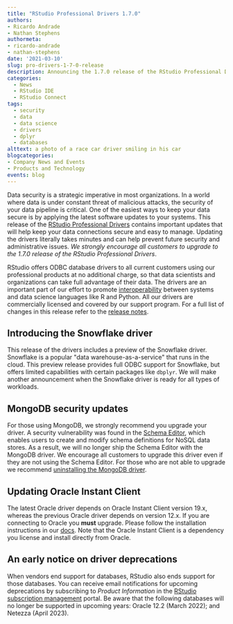 ```yaml
---
title: "RStudio Professional Drivers 1.7.0"
authors: 
- Ricardo Andrade
- Nathan Stephens
authormeta:
- ricardo-andrade
- nathan-stephens
date: '2021-03-10'
slug: pro-drivers-1-7-0-release
description: Announcing the 1.7.0 release of the RStudio Professional Drivers, which includes security updates, a preview release of the Snowflake driver, an updated Oracle driver, and other changes.
categories:
  - News
  - RStudio IDE
  - RStudio Connect
tags:
  - security
  - data
  - data science
  - drivers
  - dplyr
  - databases
alttext: a photo of a race car driver smiling in his car
blogcategories:
- Company News and Events 
- Products and Technology
events: blog
---
```


Data security is a strategic imperative in most organizations. In a world where data is under constant threat of malicious attacks, the security of your data pipeline is critical. One of the easiest ways to keep your data secure is by applying the latest software updates to your systems. This release of the [RStudio Professional Drivers](https://rstudio.com/products/drivers/) contains important updates that will help keep your data connections secure and easy to manage. Updating the drivers literally takes minutes and can help prevent future security and administrative issues. *We strongly encourage all customers to upgrade to the 1.7.0 release of the RStudio Professional Drivers*.

RStudio offers ODBC database drivers to all current customers using our professional products at no additional charge, so that data scientists and organizations can take full advantage of their data. The drivers are an important part of our effort to promote [interoperability](https://blog.rstudio.com/2020/07/15/interoperability-maximize-analytic-investments/) between systems and data science languages like R and Python. All our drivers are commercially licensed and covered by our support program. For a full list of changes in this release refer to the [release notes](https://docs.rstudio.com/drivers/1.7.0/release-notes/).

## Introducing the Snowflake driver

This release of the drivers includes a preview of the Snowflake driver. Snowflake is a popular "data warehouse-as-a-service" that runs in the cloud. This preview release provides full ODBC support for Snowflake, but offers limited capabilities with certain packages like `dbplyr`. We will make another announcement when the Snowflake driver is ready for all types of workloads.

## MongoDB security updates

For those using MongoDB, we strongly recommend you upgrade your driver. A security vulnerability was found in the [Schema Editor](https://www.simba.com/products/MongoDB/doc/v2/SchemaEditor_UserGuide/content/schemaeditor/3.0/intro.htm), which enables users to create and modify schema definitions for NoSQL data stores. As a result, we will no longer ship the Schema Editor with the MongoDB driver. We encourage all customers to upgrade this driver even if they are not using the Schema Editor. For those who are not able to upgrade we recommend [uninstalling the MongoDB driver](https://support.rstudio.com/hc/en-us/articles/360063916613).

## Updating Oracle Instant Client

The latest Oracle driver depends on Oracle Instant Client version 19.x, whereas the previous Oracle driver depends on version 12.x. If you are connecting to Oracle you **must** upgrade. Please follow the installation instructions in our [docs](https://docs.rstudio.com/pro-drivers/installation/). Note that the Oracle Instant Client is a dependency you license and install directly from Oracle.

## An early notice on driver deprecations

When vendors end support for databases, RStudio also ends support for those databases. You can receive email notifications for upcoming deprecations by subscribing to *Product Information* in the [RStudio subscription management](https://rstudio.com/about/subscription-management/) portal. Be aware that the following databases will no longer be supported in upcoming years: Oracle 12.2 (March 2022); and Netezza (April 2023).






